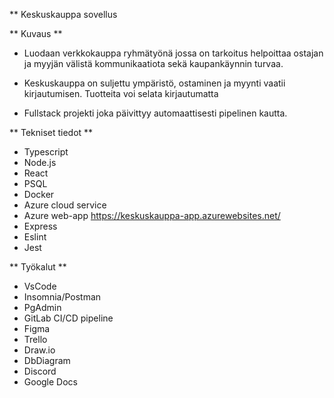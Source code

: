 \*\* Keskuskauppa sovellus

** Kuvaus **

- Luodaan verkkokauppa ryhmätyönä jossa on tarkoitus helpoittaa
  ostajan ja myyjän välistä kommunikaatiota sekä kaupankäynnin turvaa.
- Keskuskauppa on suljettu ympäristö, ostaminen ja myynti vaatii kirjautumisen.
  Tuotteita voi selata kirjautumatta

- Fullstack projekti joka päivittyy automaattisesti pipelinen kautta.

** Tekniset tiedot **

- Typescript
- Node.js
- React
- PSQL
- Docker
- Azure cloud service
- Azure web-app https://keskuskauppa-app.azurewebsites.net/
- Express
- Eslint
- Jest

** Työkalut **

- VsCode
- Insomnia/Postman
- PgAdmin
- GitLab CI/CD pipeline
- Figma
- Trello
- Draw.io
- DbDiagram
- Discord
- Google Docs

